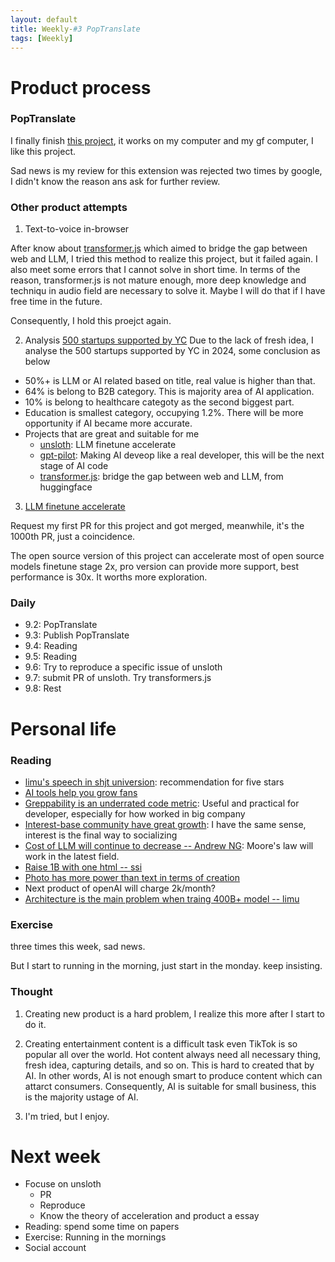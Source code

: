 ```yaml
---
layout: default
title: Weekly-#3 PopTranslate
tags: [Weekly]
---
```


# Product process

### PopTranslate

I finally finish [this project](https://github.com/wa008/PopTranslate), it works on my computer and my gf computer, I like this project.

Sad news is my review for this extension was rejected two times by google, I didn't know the reason ans ask for further review.

### Other product attempts

1) Text-to-voice in-browser

After know about [transformer.js](https://github.com/xenova/transformers.js) which aimed to bridge the gap between web and LLM, I tried this method to realize this project, but it failed again. I also meet some errors that I cannot solve in short time. In terms of the reason, transformer.js is not mature enough, more deep knowledge and techniqu in audio field are necessary to solve it. Maybe I will do that if I have free time in the future.

Consequently, I hold this proejct again.

2) Analysis [500 startups supported by YC](https://www.ycombinator.com/companies?batch=S24&batch=W24)
Due to the lack of fresh idea, I analyse the 500 startups supported by YC in 2024, some conclusion as below
+ 50%+ is LLM or AI related based on title, real value is higher than that.
+ 64% is belong to B2B category. This is majority area of AI application.
+ 10% is belong to healthcare categoty as the second biggest part.
+ Education is smallest category, occupying 1.2%. There will be more opportunity if AI became more accurate.
+ Projects that are great and suitable for me
    + [unsloth](https://github.com/unslothai/unsloth): LLM finetune accelerate
    + [gpt-pilot](https://github.com/Pythagora-io/gpt-pilot): Making AI deveop like a real developer, this will be the next stage of AI code
    + [transformer.js](https://github.com/xenova/transformers.js): bridge the gap between web and LLM, from huggingface

3) [LLM finetune accelerate](https://github.com/unslothai/unsloth)

Request my first PR for this project and got merged, meanwhile, it's the 1000th PR, just a coincidence.

The open source version of this project can accelerate most of open source models finetune stage 2x, pro version can provide more support, best performance is 30x. It worths more exploration.

### Daily
+ 9.2: PopTranslate
+ 9.3: Publish PopTranslate
+ 9.4: Reading
+ 9.5: Reading
+ 9.6: Try to reproduce a specific issue of unsloth
+ 9.7: submit PR of unsloth. Try transformers.js
+ 9.8: Rest

# Personal life

### Reading
+ [limu's speech in shjt universion](https://www.youtube.com/watch?v=ziHUcDh0DwM): recommendation for five stars
+ [AI tools help you grow fans](https://github.com/gitroomhq/postiz-app)
+ [Greppability is an underrated code metric](https://morizbuesing.com/blog/greppability-code-metric/): Useful and practical for developer, especially for how worked in big company
+ [Interest-base community have great growth](https://www.indiehackers.com/post/starting-up/interest-based-communities-are-replacing-online-dating-seCenKAektott1GLN9iI): I have the same sense, interest is the final way to socializing
+ [Cost of LLM will continue to decrease -- Andrew NG](https://twitter.com/AndrewYNg/status/1829190549842321758): Moore's law will work in the latest field.
+ [Raise 1B with one html -- ssi](https://ssi.inc/)
+ [Photo has more power than text in terms of creation](https://x.com/levelsio/status/1831268429816295545)
+ Next product of openAI will charge 2k/month?
+ [Architecture is the main problem when traing 400B+ model -- limu](https://www.youtube.com/watch?v=6XidEHVjS1A&t=5s)

### Exercise

three times this week, sad news.

But I start to running in the morning, just start in the monday. keep insisting.

### Thought

1) Creating new product is a hard problem, I realize this more after I start to do it.

2) Creating entertainment content is a difficult task even TikTok is so popular all over the world. Hot content always need all necessary thing, fresh idea, capturing details, and so on. This is hard to created that by AI. In other words, AI is not enough smart to produce content which can attarct consumers. Consequently, AI is suitable for small business, this is the majority ustage of AI.

3) I'm tried, but I enjoy.

# Next week
+ Focuse on unsloth
    + PR
    + Reproduce
    + Know the theory of acceleration and product a essay
+ Reading: spend some time on papers
+ Exercise: Running in the mornings
+ Social account